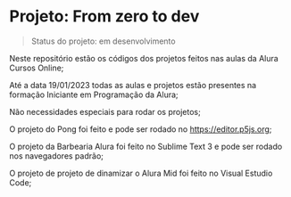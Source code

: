 # Projeto: From zero to dev

> Status do projeto: em desenvolvimento

Neste repositório estão os códigos dos projetos feitos nas aulas da Alura Cursos Online;

Até a data 19/01/2023 todas as aulas e projetos estão presentes na formação Iniciante em Programação da Alura;

Não necessidades especiais para rodar os projetos;

O projeto do Pong foi feito e pode ser rodado no https://editor.p5js.org;

O projeto da Barbearia Alura foi feito no Sublime Text 3 e pode ser rodado nos navegadores padrão;

O projeto de projeto de dinamizar o Alura Mid foi feito no Visual Estudio Code;
